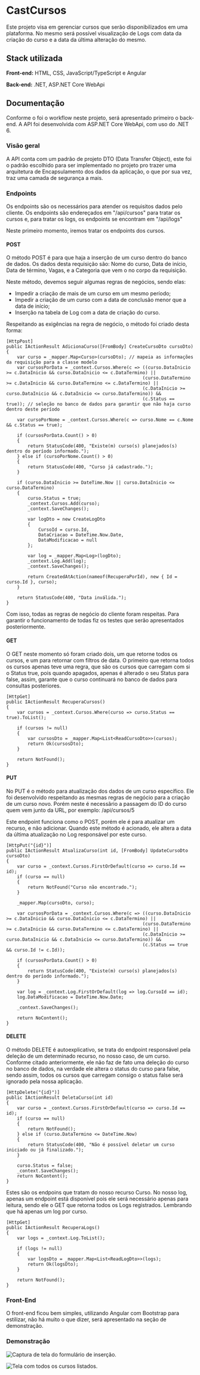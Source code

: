 
# CastCursos

Este projeto visa em gerenciar cursos que serão disponibilizados em uma plataforma. No mesmo será possível visualização de Logs com data da criação do curso e a data da última alteração do mesmo.




## Stack utilizada

**Front-end:** HTML, CSS, JavaScript/TypeScript e Angular

**Back-end:** .NET, ASP.NET Core WebApi


## Documentação

Conforme o foi o workflow neste projeto, será apresentado primeiro o back-end. A API foi desenvolvida com ASP.NET Core WebApi, com uso do .NET 6.


### Visão geral

A API conta com um padrão de projeto DTO (Data Transfer Object), este foi o padrão escolhido para ser implementado no projeto pro trazer uma arquitetura de Encapsulamento dos dados da aplicação, o que por sua vez, traz uma camada de segurança a mais.


### Endpoints

Os endpoints são os necessários para atender os requisitos dados pelo cliente. Os endpoints são endereçados em "/api/cursos" para tratar os cursos e, para tratar os logs, os endpoints se encontram em "/api/logs"

Neste primeiro momento, iremos tratar os endpoints dos cursos.


#### POST

O método POST é para que haja a inserção de um curso dentro do banco de dados. Os dados desta requisição são: Nome do curso, Data de início, Data de término, Vagas, e a Categoria que vem o no corpo da requisição.

Neste método, devemos seguir algumas regras de negócios, sendo elas:

* Impedir a criação de mais de um curso em um mesmo período;
* Impedir a criação de um curso com a data de conclusão menor que a data de início;
* Inserção na tabela de Log com a data de criação do curso.

Respeitando as exigências na regra de negócio, o método foi criado desta forma:
```
[HttpPost]
public IActionResult AdicionaCurso([FromBody] CreateCursoDto cursoDto)
{
    var curso = _mapper.Map<Curso>(cursoDto); // mapeia as informações da requisição para a classe modelo
    var cursosPorData = _context.Cursos.Where(c => ((curso.DataInicio >= c.DataInicio && curso.DataInicio <= c.DataTermino) ||
                                                   (curso.DataTermino >= c.DataInicio && curso.DataTermino <= c.DataTermino) ||
                                                   (c.DataInicio >= curso.DataInicio && c.DataInicio <= curso.DataTermino)) &&
                                                   (c.Status == true)); // seleção no banco de dados para garantir que não haja curso dentro deste período

    var cursoPorNome = _context.Cursos.Where(c => curso.Nome == c.Nome && c.Status == true);

    if (cursosPorData.Count() > 0)
    {
        return StatusCode(400, "Existe(m) curso(s) planejados(s) dentro do período informado.");
    } else if (cursoPorNome.Count() > 0)
    {
        return StatusCode(400, "Curso já cadastrado.");
    }
            
    if (curso.DataInicio >= DateTime.Now || curso.DataInicio <= curso.DataTermino)
    {
        curso.Status = true;
        _context.Cursos.Add(curso);
        _context.SaveChanges();

        var logDto = new CreateLogDto
        {
            CursoId = curso.Id,
            DataCriacao = DateTime.Now.Date,
            DataModificacao = null
        };

        var log = _mapper.Map<Log>(logDto);
        _context.Log.Add(log);
        _context.SaveChanges();

        return CreatedAtAction(nameof(RecuperaPorId), new { Id = curso.Id }, curso);
    }
            
    return StatusCode(400, "Data inválida.");
}
```

Com isso, todas as regras de negócio do cliente foram respeitas. Para garantir o funcionamento de todas fiz os testes que serão apresentados posteriormente.


#### GET

O GET neste momento só foram criado dois, um que retorne todos os cursos, e um para retornar com filtros de data. O primeiro que retorna todos os cursos apenas teve uma regra, que são os cursos que carregam com si o Status true, pois quando apagados, apenas é alterado o seu Status para false, assim, garante que o curso continuará no banco de dados para consultas posteriores.
```
[HttpGet]
public IActionResult RecuperaCursos()
{
    var cursos = _context.Cursos.Where(curso => curso.Status == true).ToList();

    if (cursos != null)
    {
        var cursosDto = _mapper.Map<List<ReadCursoDto>>(cursos);
        return Ok(cursosDto);
    }

    return NotFound();
}
```


#### PUT

No PUT é o método para atualização dos dados de um curso específico. Ele foi desenvolvido respeitando as mesmas regras de negócio para a criação de um curso novo. Porém neste é necessãrio a passagem do ID do curso quem vem junto da URL, por exemplo: /api/cursos/5

Este endpoint funciona como o POST, porém ele é para atualizar um recurso, e não adicionar. Quando este método é acionado, ele altera a data da última atualização no Log responsável por este curso.

```
[HttpPut("{id}")]
public IActionResult AtualizaCurso(int id, [FromBody] UpdateCursoDto cursoDto)
{
    var curso = _context.Cursos.FirstOrDefault(curso => curso.Id == id);
    if (curso == null)
    {
        return NotFound("Curso não encontrado.");
    }
            
    _mapper.Map(cursoDto, curso);

    var cursosPorData = _context.Cursos.Where(c => ((curso.DataInicio >= c.DataInicio && curso.DataInicio <= c.DataTermino) ||
                                                   (curso.DataTermino >= c.DataInicio && curso.DataTermino <= c.DataTermino) ||
                                                   (c.DataInicio >= curso.DataInicio && c.DataInicio <= curso.DataTermino)) &&
                                                   (c.Status == true && curso.Id != c.Id));

    if (cursosPorData.Count() > 0)
    {
        return StatusCode(400, "Existe(m) curso(s) planejados(s) dentro do período informado.");
    }

    var log = _context.Log.FirstOrDefault(log => log.CursoId == id);
    log.DataModificacao = DateTime.Now.Date;

    _context.SaveChanges();

    return NoContent();
}
```

#### DELETE

O método DELETE é autoexplicativo, se trata do endpoint responsável pela deleção de um determinado recurso, no nosso caso, de um curso. Conforme citado anteriormente, ele não faz de fato uma deleção do curso no banco de dados, na verdade ele altera o status do curso para false, sendo assim, todos os cursos que carregam consigo o status false será ignorado pela nossa aplicação.

```
[HttpDelete("{id}")]
public IActionResult DeletaCurso(int id)
{
    var curso = _context.Cursos.FirstOrDefault(curso => curso.Id == id);
    if (curso == null)
    {
        return NotFound();
    } else if (curso.DataTermino <= DateTime.Now)
    {
        return StatusCode(400, "Não é possível deletar um curso iniciado ou já finalizado.");
    }

    curso.Status = false;
    _context.SaveChanges();
    return NoContent();
}
```


Estes são os endpoins que tratam do nosso recurso Curso. No nosso log, apenas um endpoint está disponível pois ele será necessário apenas para leitura, sendo ele o GET que retorna todos os Logs registrados. Lembrando que há apenas um log por curso.

```
[HttpGet]
public IActionResult RecuperaLogs()
{
    var logs = _context.Log.ToList();

    if (logs != null)
    {
        var logsDto = _mapper.Map<List<ReadLogDto>>(logs);
        return Ok(logsDto);
    }

    return NotFound();
}
```

### Front-End

O front-end ficou bem simples, utilizando Angular com Bootstrap para estilizar, não há muito o que dizer, será apresentado na seção de demonstração.

### Demonstração

![Captura de tela do formulário de inserção.](/miscs/imgs/Erro01.png)

![Tela com todos os cursos listados.](miscs/imgs/TelaComCursos.png)
